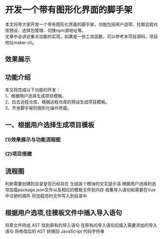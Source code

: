 # 开发一个带有图形化界面的脚手架
本文将带大家开发一个带有图形化界面的脚手架，功能包括用户选项、拉取远程仓库预设、选择包管理、切换npm源地址等。<br/>
文章中会讲述重点功能的实现，如果是一些工具函数，可以参考本项目源码，项目地址maker-cli。

## 效果展示

## 功能介绍
本文将完成以下功能的开发：<br/>
1、根据用户选择生成项目模板。<br/>
2、拉去远程仓库，根据远程仓库的预设生成项目模板。<br/>
3、开发脚手架的图形化操作界面。

## 一、根据用户选择生成项目模板
### (1)效果展示与功能流程图
### (2)项目搭建
## 流程图
判断需要创建的目录是否已经存在
生成各个模块的交互提示语
根据用户选择的选项加载package.json文件以及相应的模板文件到内存
收集导入语句和需要在Vue中注册的插件
将加载完的文件写入到目录中

## 根据用户选项,往模板文件中插入导入语句
将原文件转成 AST
找到原有的导入语句
在原有的导入语句后插入需要添加的导入语句
将修改后的 AST 转换回 JavaScript 代码字符串